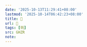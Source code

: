 ```yaml
---
date: '2025-10-13T11:29:41+08:00'
lastmod: '2025-10-14T06:42:23+08:00'
title: 󰢨
url: 󰢨
tags: [㲞]
src: GHZR
note:
---
```

